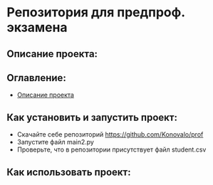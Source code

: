 # Репозитория для предпроф. экзамена
## Описание проекта: 
## Оглавление:
- [Описание проекта](#Оглавление)
## Как установить и запустить проект:
- Скачайте себе репозиторий https://github.com/Konovalo/prof
- Запустите файл main2.py
- Проверьте, что в репозитории присутствует файл student.csv
## Как использовать проект:
